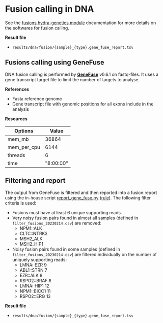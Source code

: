 # Fusion calling in DNA
See the [fusions hydra-genetics module](https://snv_indels.readthedocs.io/en/latest/) documentation for more details on the softwares for fusion calling.

**Result file**

* `results/dna/fusion/{sample}_{type}.gene_fuse_report.tsv`

## Fusions calling using GeneFuse
DNA fusion calling is performed by **[GeneFuse](https://github.com/OpenGene/GeneFuse)** v0.6.1 on fastq-files. It uses a gene transcript target file to limit the number of targets to analyse.

**References**

* Fasta reference genome
* Gene transcript file with genomic positions for all exons include in the analysis

**Resources**

| **Options** | **Value** |
|-------------|-|
| mem_mb | 36864 |
| mem_per_cpu | 6144 |
| threads | 6 |
| time | "8:00:00" |

## Filtering and report
The output from GeneFuse is filtered and then reported into a fusion report using the in-house script [report_gene_fuse.py](https://github.com/genomic-medicine-sweden/Twist_Solid/blob/develop/workflow/scripts/report_gene_fuse.py) ([rule](https://github.com/genomic-medicine-sweden/Twist_Solid/blob/develop/workflow/rules/report_gene_fuse.smk)). The following filter criteria is used:

* Fusions must have at least 6 unique supporting reads.
* Very noisy fusion pairs found in almost all samples (defined in `filter_fusions_20230214.csv`) are removed:
    - NPM1::ALK
    - CLTC::NTRK3
    - MSH2_ALK
    - MSH2_HIP1
* Noisy fusion pairs found in some samples (defined in `filter_fusions_20230214.csv`) are filtered individually on the number of uniquely supporting reads:
    - LMNA::EZR 9
    - ABL1::STRN 7
    - EZR::ALK 8
    - RSPO2::BRAF 8
    - LMNA::HIP1 12
    - NPM1::BICC1 11
    - RSPO2::ERG 13

**Result file**

* `results/dna/fusion/{sample}_{type}.gene_fuse_report.tsv`
